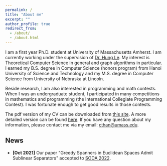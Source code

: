 ```yaml
---
permalink: /
title: "About me"
excerpt: ""
author_profile: true
redirect_from: 
  - /about/
  - /about.html
---
```


I am a first year Ph.D. student at University of Massachusetts Amherst. I am currently working under the supervision of [Dr. Hung Le](https://hunglvosu.github.io). My interest is Theoretical Computer Science in general and graph algorithms in particular. I earned my B.S. degree in Computer Science (honors program) from Hanoi University of Science and Technology and my M.S. degree in Computer Science from University of Nebraska at Lincoln.

Beside research, I am also interested in programming and math contests. When I was an undergraduate student, I participated in many competitions in mathematics and programming (the International Collegiate Programming Contest). I was fortunate enough to get good results in those contests.

The pdf version of my CV can be downloaded from [this site](https://thanvietcuong.github.io/files/Resume_Research.pdf). A more detailed version can be found [here](https://thanvietcuong.github.io/cv/). If you have any question about my information, please contact me via my email: [cthan@umass.edu](cthan@umass.edu).

## News

- **[Oct 2021]** Our paper "Greedy Spanners in Euclidean Spaces Admit Sublinear Separators" accepted to [SODA 2022](https://www.siam.org/conferences/cm/conference/soda22).
